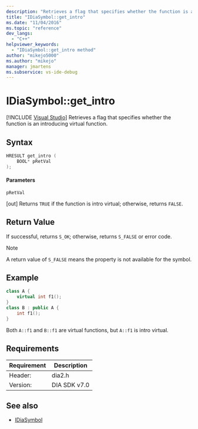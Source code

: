 ```yaml
---
description: "Retrieves a flag that specifies whether the function is an introducing virtual function."
title: "IDiaSymbol::get_intro"
ms.date: "11/04/2016"
ms.topic: "reference"
dev_langs:
  - "C++"
helpviewer_keywords:
  - "IDiaSymbol::get_intro method"
author: "mikejo5000"
ms.author: "mikejo"
manager: jmartens
ms.subservice: vs-ide-debug
---
```

# IDiaSymbol::get_intro

 [!INCLUDE [Visual Studio](~/includes/applies-to-version/vs-windows-only.md)]
Retrieves a flag that specifies whether the function is an introducing virtual function.

## Syntax

```C++
HRESULT get_intro ( 
    BOOL* pRetVal
);
```

#### Parameters
`pRetVal`

[out] Returns `TRUE` if the function is intro virtual; otherwise, returns `FALSE`.

## Return Value
If successful, returns `S_OK`; otherwise, returns `S_FALSE` or error code.

> [!NOTE]
> A return value of `S_FALSE` means the property is not available for the symbol.

## Example

```C++
class A {
    virtual int f1();
}
class B : public A {
    int f1();
}
```

Both `A::f1` and `B::f1` are virtual functions, but `A::f1` is intro virtual.

## Requirements

|Requirement|Description|
|-----------------|-----------------|
|Header:|dia2.h|
|Version:|DIA SDK v7.0|

## See also
- [IDiaSymbol](../../debugger/debug-interface-access/idiasymbol.md)
